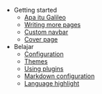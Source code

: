 * Getting started
  * [Apa itu Galileo](ApaItuGalileo.md)
  * [Writing more pages](more-pages.md)
  * [Custom navbar](custom-navbar.md)
  * [Cover page](cover.md)
* Belajar
  * [Configuration](configuration.md)
  * [Themes](themes.md)
  * [Using plugins](plugins.md)
  * [Markdown configuration](markdown.md)
  * [Language highlight](language-highlight.md)
